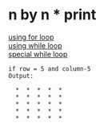 # n by n * print 
[using for loop](squarestar/looper0.cpp)  
[using while loop](squarestar/looper1.cpp)  
[special while loop](squarestar/looper1.5.cpp)  



```
if row = 5 and column-5
Output:

  *  *  *  *  *
  *  *  *  *  *
  *  *  *  *  *
  *  *  *  *  *
  *  *  *  *  *
```
